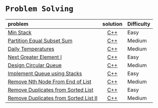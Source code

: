 # **`Problem Solving`**







|            problem                                      |                  solution                                                           | Difficulty    |
| :----------------------------------------------------   |                                         :--------:                                  | ------------  |
| [Min Stack](https://leetcode.com/problems/min-stack/)   | [C++ ](https://github.com/shehab-ashraf/Problem_Solving/blob/master/Min%20Stack.cpp)| Easy          |
| [Partition Equal Subset Sum](https://leetcode.com/problems/partition-equal-subset-sum/)  | [C++](https://github.com/shehab-ashraf/Problem_Solving/blob/master/Partition%20Equal%20Subset%20Sum.cpp)| Medium  |
| [Daily Temperatures](https://leetcode.com/problems/daily-temperatures/) | [C++](https://github.com/shehab-ashraf/Problem_Solving/blob/master/Daily%20Temperatures.cpp) | Medium |
| [Next Greater Element I](https://leetcode.com/problems/next-greater-element-i/) | [C++](https://github.com/shehab-ashraf/Problem_Solving/blob/master/Next%20Greater%20Element%20I.cpp) | Easy |
| [Design Circular Queue](https://leetcode.com/problems/design-circular-queue/) | [C++](https://github.com/shehab-ashraf/Problem_Solving/blob/master/Solutions/Design%20Circular%20Queue.cpp) | Medium |
| [Implement Queue using Stacks](https://leetcode.com/problems/implement-queue-using-stacks/) | [C++](https://github.com/shehab-ashraf/Problem_Solving/blob/master/Solutions/Implement%20Queue%20using%20Stacks.cpp) | Easy |
| [Remove Nth Node From End of List](https://leetcode.com/problems/remove-nth-node-from-end-of-list/) | [C++](https://github.com/shehab-ashraf/Problem_Solving/blob/master/Solutions/Remove%20Nth%20Node%20From%20End%20of%20List.cpp) |Medium|
|[Remove Duplicates from Sorted List](https://leetcode.com/problems/remove-duplicates-from-sorted-list) | [C++](https://github.com/shehab-ashraf/Problem_Solving/blob/master/Solutions/Remove%20Duplicates%20from%20Sorted%20List.cpp) |Easy|
|[Remove Duplicates from Sorted List II](https://leetcode.com/problems/remove-duplicates-from-sorted-list-ii/) | [C++](https://github.com/shehab-ashraf/Problem_Solving/blob/master/Solutions/Remove%20Duplicates%20from%20Sorted%20List%20II.cpp) |Medium|
